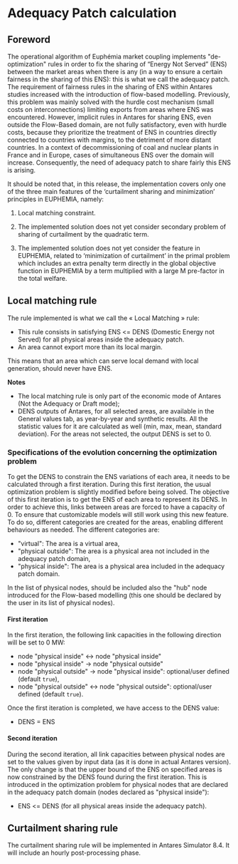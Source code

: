 # Adequacy Patch calculation

## Foreword

The operational algorithm of Euphémia market coupling implements "de-optimization" rules in order to fix the sharing of “Energy Not Served” (ENS) between the market areas when there is any (in a way to ensure a certain fairness in the sharing of this ENS): this is what we call the adequacy patch. The requirement of fairness rules in the sharing of ENS within Antares studies increased with the introduction of flow-based modelling. Previously, this problem was mainly solved with the hurdle cost mechanism (small costs on interconnections) limiting exports from areas where ENS was encountered. However, implicit rules in Antares for sharing ENS, even outside the Flow-Based domain, are not fully satisfactory, even with hurdle costs, because they prioritize the treatment of ENS in countries directly connected to countries with margins, to the detriment of more distant countries. In a context of decommissioning of coal and nuclear plants in France and in Europe, cases of simultaneous ENS over the domain will increase. Consequently, the need of adequacy patch to share fairly this ENS is arising.

It should be noted that, in this release, the implementation covers only one of the three main features of the ‘curtailment sharing and minimization’ principles in EUPHEMIA, namely:

1. Local matching constraint.

2. The implemented solution does not yet consider secondary problem of sharing of curtailment by the quadratic term.

3. The implemented solution does not yet consider the feature in EUPHEMIA, related to ‘minimization of curtailment’ in the primal problem which includes an extra penalty term directly in the global objective function in EUPHEMIA by a term multiplied with a large M pre-factor in the total welfare.

## Local matching rule

The rule implemented is what we call the « Local Matching » rule:

- This rule consists in satisfying ENS <= DENS (Domestic Energy not Served) for all physical areas inside the adequacy patch.
- An area cannot export more than its local margin.

This means that an area which can serve local demand with local generation, should never have ENS.

**Notes**

- The local matching rule is only part of the economic mode of Antares (Not the Adequacy or Draft mode);
- DENS outputs of Antares, for all selected areas, are available in the General values tab, as year-by-year and synthetic results. All the statistic values for it are calculated as well (min, max, mean, standard deviation). For the areas not selected, the output DENS is set to 0.

### Specifications of the evolution concerning the optimization problem

To get the DENS to constrain the ENS variations of each area, it needs to be calculated through a first iteration. During this first iteration, the usual optimization problem is slightly modified before being solved. The objective of this first iteration is to get the ENS of each area to represent its DENS. In order to achieve this, links between areas are forced to have a capacity of 0. To ensure that customizable models will still work using this new feature. To do so, different categories are created for the areas, enabling different behaviours as needed. The different categories are:

- "virtual": The area is a virtual area,
- "physical outside": The area is a physical area not included in the adequacy patch domain,
- "physical inside": The area is a physical area included in the adequacy patch domain.

In the list of physical nodes, should be included also the "hub" node introduced for the Flow-based modelling (this one should be declared by the user in its list of physical nodes).

#### First iteration

In the first iteration, the following link capacities in the following direction will be set to 0 MW:

- node "physical inside" <-> node "physical inside"
- node "physical inside" -> node "physical outside"
- node "physical outside" -> node "physical inside": optional/user defined (default `true`),
- node "physical outside" <-> node "physical outside": optional/user defined (default `true`).

Once the first iteration is completed, we have access to the DENS value:
- DENS = ENS

#### Second iteration

During the second iteration, all link capacities between physical nodes are set to the values given by input data (as it is done in actual Antares version). The only change is that the upper bound of the ENS on specified areas is now constrained by the DENS found during the first iteration. This is introduced in the optimization problem for physical nodes that are declared in the adequacy patch domain (nodes declared as "physical inside"):

- ENS <= DENS
 (for all physical areas inside the adequacy patch).

## Curtailment sharing rule
The curtailment sharing rule will be implemented in Antares Simulator 8.4. It will include an hourly post-processing phase.
